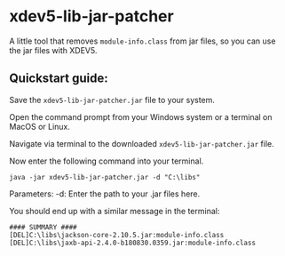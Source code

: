 
# xdev5-lib-jar-patcher
A little tool that removes `module-info.class` from jar files, so you can use the jar files with XDEV5.

## Quickstart guide:

Save the `xdev5-lib-jar-patcher.jar` file to your system.

Open the command prompt from your Windows system or a terminal on MacOS or Linux.

Navigate via terminal to the downloaded `xdev5-lib-jar-patcher.jar` file.

Now enter the following command into your terminal.

`java -jar xdev5-lib-jar-patcher.jar -d "C:\libs"`

Parameters:
-d: Enter the path to your .jar files here.

You should end up with a similar message in the terminal:

    #### SUMMARY #### 
    [DEL]C:\libs\jackson-core-2.10.5.jar:module-info.class 
    [DEL]C:\libs\jaxb-api-2.4.0-b180830.0359.jar:module-info.class

